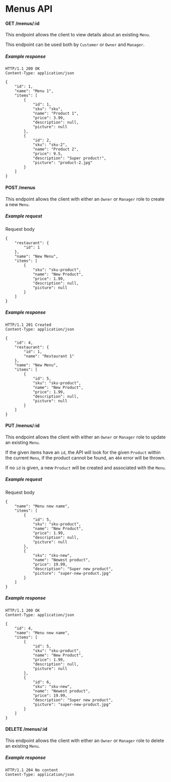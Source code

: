 # Menus API

#### GET /menus/:id

This endpoint allows the client to view details about an existing `Menu`.

This endpoint can be used both by `Customer` or `Owner` and `Manager`.

##### Example response

```
HTTP/1.1 200 OK
Content-Type: application/json

{
	"id": 1,
	"name": "Menu 1",
	"items": [
		{
			"id": 1,
			"sku": "sku",
			"name": "Product 1",
			"price": 3.99,
			"description": null,
			"picture": null
		},
		{
			"id": 2,
			"sku": "sku-2",
			"name": "Product 2",
			"price": 9.5,
			"description": "Super product!",
			"picture": "product-2.jpg"
		}
	]
}
```

#### POST /menus

This endpoint allows the client with either an `Owner` or `Manager` role to create a new `Menu`.

##### Example request

Request body
```
{
	"restaurant": {
		"id": 1
	},
	"name": "New Menu",
	"items": [
		{
			"sku": "sku-product",
			"name": "New Product",
			"price": 1.99,
			"description": null,
			"picture": null
		}
	]
}
```

##### Example response

```
HTTP/1.1 201 Created
Content-Type: application/json

{
	"id": 4,
	"restaurant": {
		"id": 1,
		"name": "Restaurant 1"
	},
	"name": "New Menu",
	"items": [
		{
			"id": 5,
			"sku": "sku-product",
			"name": "New Product",
			"price": 1.99,
			"description": null,
			"picture": null
		}
	]
}
```

#### PUT /menus/:id

This endpoint allows the client with either an `Owner` or `Manager` role to update an existing `Menu`.

If the given items have an `id`, the API will look for the given `Product` within the current `Menu`, if the product cannot be found, an `404` error will be thrown.

If no `id` is given, a new `Product` will be created and associated with the `Menu`.

##### Example request

Request body
```
{
	"name": "Menu new name",
	"items": [
		{
			"id": 5,
			"sku": "sku-product",
			"name": "New Product",
			"price": 1.99,
			"description": null,
			"picture": null
		},
		{
			"sku": "sku-new",
			"name": "Newest product",
			"price": 19.99,
			"description": "Super new product",
			"picture": "super-new-product.jpg"
		}
	]
}
```

##### Example response

```
HTTP/1.1 200 OK
Content-Type: application/json

{
	"id": 4,
	"name": "Menu new name",
	"items": [
		{
			"id": 5,
			"sku": "sku-product",
			"name": "New Product",
			"price": 1.99,
			"description": null,
			"picture": null
		},
		{
			"id": 6,
			"sku": "sku-new",
			"name": "Newest product",
			"price": 19.99,
			"description": "Super new product",
			"picture": "super-new-product.jpg"
		}
	]
}
```

#### DELETE /menus/:id

This endpoint allows the client with either an `Owner` or `Manager` role to delete an existing `Menu`.

##### Example response

```
HTTP/1.1 204 No content
Content-Type: application/json
```
